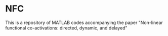 # NFC
This is a repository of MATLAB codes accompanying the paper "Non-linear functional co-activations: directed, dynamic, and delayed"
